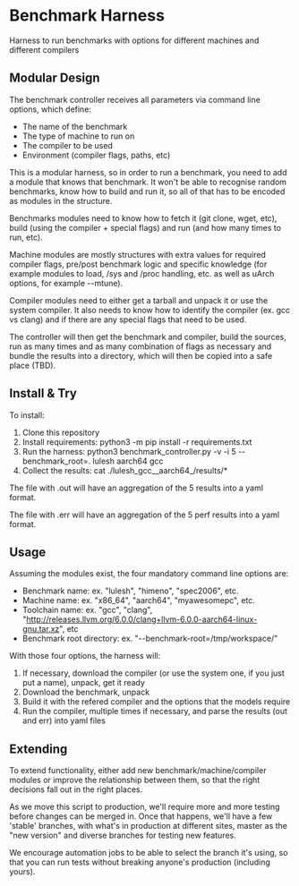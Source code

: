 # Benchmark Harness
Harness to run benchmarks with options for different machines and different compilers

## Modular Design

The benchmark controller receives all parameters via command line options, which define:
 * The name of the benchmark
 * The type of machine to run on
 * The compiler to be used
 * Environment (compiler flags, paths, etc)

This is a modular harness, so in order to run a benchmark, you need to add a module that knows that benchmark. It won't be able to recognise random benchmarks, know how to build and run it, so all of that has to be encoded as modules in the structure.

Benchmarks modules need to know how to fetch it (git clone, wget, etc), build (using the compiler + special flags) and run (and how many times to run, etc).

Machine modules are mostly structures with extra values for required compiler flags, pre/post benchmark logic and specific knowledge (for example modules to load, /sys and /proc handling, etc. as well as uArch options, for example --mtune).

Compiler modules need to either get a tarball and unpack it or use the system compiler. It also needs to know how to identify the compiler (ex. gcc vs clang) and if there are any special flags that need to be used.

The controller will then get the benchmark and compiler, build the sources, run as many times and as many combination of flags  as necessary and bundle the results into a directory, which will then be copied into a safe place (TBD).

## Install & Try

To install:

 1. Clone this repository
 2. Install requirements: python3 -m pip install -r requirements.txt
 3. Run the harness: python3 benchmark_controller.py -v -i 5 --benchmark_root=. lulesh aarch64 gcc
 4. Collect the results: cat ./lulesh_gcc__aarch64_/results/*

The file with .out will have an aggregation of the 5 results into a yaml format.

The file with .err will have an aggregation of the 5 perf results into a yaml format.

## Usage

Assuming the modules exist, the four mandatory command line options are:
 * Benchmark name: ex. "lulesh", "himeno", "spec2006", etc.
 * Machine name: ex. "x86_64", "aarch64", "myawesomepc", etc.
 * Toolchain name: ex. "gcc", "clang", "http://releases.llvm.org/6.0.0/clang+llvm-6.0.0-aarch64-linux-gnu.tar.xz", etc
 * Benchmark root directory: ex. "--benchmark-root=/tmp/workspace/"

With those four options, the harness will:
  1. If necessary, download the compiler (or use the system one, if you just put a name), unpack, get it ready
  2. Download the benchmark, unpack
  3. Build it with the refered compiler and the options that the models require
  4. Run the compiler, multiple times if necessary, and parse the results (out and err) into yaml files

## Extending

To extend functionality, either add new benchmark/machine/compiler modules or improve the relationship between them, so that the right decisions fall out in the right places.

As we move this script to production, we'll require more and more testing before changes can be merged in. Once that happens, we'll have a few 'stable' branches, with what's in production at different sites, master as the "new version" and diverse branches for testing new features.

We encourage automation jobs to be able to select the branch it's using, so that you can run tests without breaking anyone's production (including yours).
